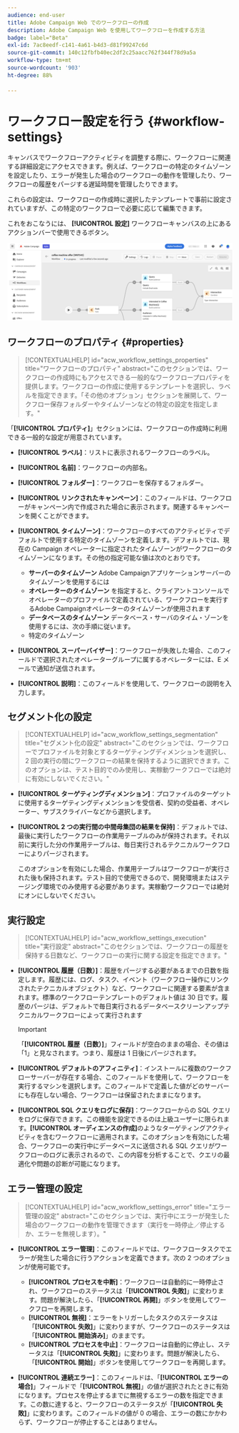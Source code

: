 ```yaml
---
audience: end-user
title: Adobe Campaign Web でのワークフローの作成
description: Adobe Campaign Web を使用してワークフローを作成する方法
badge: label="Beta"
exl-id: 7ac8eedf-c141-4a61-b4d3-d81f99247c6d
source-git-commit: 140c12fbfb40ec2df2c25aacc762f344f78d9a5a
workflow-type: tm+mt
source-wordcount: '903'
ht-degree: 88%

---
```


# ワークフロー設定を行う {#workflow-settings}

キャンバスでワークフローアクティビティを調整する際に、ワークフローに関連する詳細設定にアクセスできます。例えば、ワークフローの特定のタイムゾーンを設定したり、エラーが発生した場合のワークフローの動作を管理したり、ワークフローの履歴をパージする遅延時間を管理したりできます。

これらの設定は、ワークフローの作成時に選択したテンプレートで事前に設定されていますが、この特定のワークフローで必要に応じて編集できます。

これをおこなうには、 **[!UICONTROL 設定]** ワークフローキャンバスの上にあるアクションバーで使用できるボタン。

![](assets/workflow-settings.png)

## ワークフローのプロパティ {#properties}

>[!CONTEXTUALHELP]
>id="acw_workflow_settings_properties"
>title="ワークフローのプロパティ"
>abstract="このセクションでは、ワークフローの作成時にもアクセスできる一般的なワークフロープロパティを提供します。ワークフローの作成に使用するテンプレートを選択し、ラベルを指定できます。「その他のオプション」セクションを展開して、ワークフロー保存フォルダーやタイムゾーンなどの特定の設定を指定します。"

「**[!UICONTROL プロパティ]**」セクションには、ワークフローの作成時に利用できる一般的な設定が用意されています。

* **[!UICONTROL ラベル]**：リストに表示されるワークフローのラベル。
* **[!UICONTROL 名前]**：ワークフローの内部名。
* **[!UICONTROL フォルダー]**：ワークフローを保存するフォルダー。
* **[!UICONTROL リンクされたキャンペーン]**：このフィールドは、ワークフローがキャンペーン内で作成された場合に表示されます。関連するキャンペーンを開くことができます。
* **[!UICONTROL タイムゾーン]**：ワークフローのすべてのアクティビティでデフォルトで使用する特定のタイムゾーンを定義します。デフォルトでは、現在の Campaign オペレーターに指定されたタイムゾーンがワークフローのタイムゾーンになります。その他の指定可能な値は次のとおりです。
   * **サーバーのタイムゾーン** Adobe Campaignアプリケーションサーバーのタイムゾーンを使用するには
   * **オペレーターのタイムゾーン** を指定すると、クライアントコンソールでオペレーターのプロファイルで定義されている、ワークフローを実行するAdobe Campaignオペレーターのタイムゾーンが使用されます
   * **データベースのタイムゾーン** データベース・サーバのタイム・ゾーンを使用するには、次の手順に従います。
   * 特定のタイムゾーン

* **[!UICONTROL スーパーバイザー]**：ワークフローが失敗した場合、このフィールドで選択されたオペレーターグループに属するオペレーターには、E メールで通知が送信されます。
* **[!UICONTROL 説明]**：このフィールドを使用して、ワークフローの説明を入力します。

## セグメント化の設定

>[!CONTEXTUALHELP]
>id="acw_workflow_settings_segmentation"
>title="セグメント化の設定"
>abstract="このセクションでは、ワークフローでプロファイルを対象とするターゲティングディメンションを選択し、2 回の実行の間にワークフローの結果を保持するように選択できます。このオプションは、テスト目的でのみ使用し、実稼動ワークフローでは絶対に有効にしないでください。"

* **[!UICONTROL ターゲティングディメンション]**：プロファイルのターゲットに使用するターゲティングディメンションを受信者、契約の受益者、オペレーター、サブスクライバーなどから選択します。
* **[!UICONTROL 2 つの実行間の中間母集団の結果を保持]**：デフォルトでは、最後に実行したワークフローの作業用テーブルのみが保持されます。それ以前に実行した分の作業用テーブルは、毎日実行されるテクニカルワークフローによりパージされます。

  このオプションを有効にした場合、作業用テーブルはワークフローが実行された後も保持されます。テスト目的で使用できるので、開発環境またはステージング環境でのみ使用する必要があります。実稼動ワークフローでは絶対にオンにしないでください。

## 実行設定

>[!CONTEXTUALHELP]
>id="acw_workflow_settings_execution"
>title="実行設定"
>abstract="このセクションでは、ワークフローの履歴を保持する日数など、ワークフローの実行に関する設定を指定できます。"

* **[!UICONTROL 履歴（日数）]**：履歴をパージする必要があるまでの日数を指定します。履歴には、ログ、タスク、イベント（ワークフロー操作にリンクされたテクニカルオブジェクト）など、ワークフローに関連する要素が含まれます。標準のワークフローテンプレートのデフォルト値は 30 日です。履歴のパージは、デフォルトで毎日実行されるデータベースクリーンアップテクニカルワークフローによって実行されます

  >[!IMPORTANT]
  >
  >「**[!UICONTROL 履歴（日数）]**」フィールドが空白のままの場合、その値は「1」と見なされます。つまり、履歴は 1 日後にパージされます。

* **[!UICONTROL デフォルトのアフィニティ]**：インストールに複数のワークフローサーバーが存在する場合、このフィールドを使用して、ワークフローを実行するマシンを選択します。このフィールドで定義した値がどのサーバーにも存在しない場合、ワークフローは保留されたままになります。

* **[!UICONTROL SQL クエリをログに保存]**：ワークフローからの SQL クエリをログに保存できます。この機能を設定できるのは上級ユーザーに限られます。**[!UICONTROL オーディエンスの作成]**&#x200B;のようなターゲティングアクティビティを含むワークフローに適用されます。このオプションを有効にした場合、ワークフローの実行中にデータベースに送信される SQL クエリがワークフローのログに表示されるので、この内容を分析することで、クエリの最適化や問題の診断が可能になります。

## エラー管理の設定

>[!CONTEXTUALHELP]
>id="acw_workflow_settings_error"
>title="エラー管理の設定"
>abstract="このセクションでは、実行中にエラーが発生した場合のワークフローの動作を管理できます（実行を一時停止／停止するか、エラーを無視します）。"

* **[!UICONTROL エラー管理]**：このフィールドでは、ワークフロータスクでエラーが発生した場合に行うアクションを定義できます。次の 2 つのオプションが使用可能です。

   * **[!UICONTROL プロセスを中断]**：ワークフローは自動的に一時停止され、ワークフローのステータスは「**[!UICONTROL 失敗]**」に変わります。問題が解決したら、「**[!UICONTROL 再開]**」ボタンを使用してワークフローを再開します。
   * **[!UICONTROL 無視]**：エラーをトリガーしたタスクのステータスは「**[!UICONTROL 失敗]**」に変わりますが、ワークフローのステータスは「**[!UICONTROL 開始済み]**」のままです。<!-- TO ADD ONCE SCHEUDLER IS AVAILABLE This configuration is relevant for recurring tasks: if the branch includes a scheduler, it will start normally next time the workflow is executed.-->
   * **[!UICONTROL プロセスを中止]**：ワークフローは自動的に停止し、ステータスは「**[!UICONTROL 失敗]**」に変わります。問題が解決したら、「**[!UICONTROL 開始]**」ボタンを使用してワークフローを再開します。

* **[!UICONTROL 連続エラー]**：このフィールドは、「**[!UICONTROL エラーの場合]**」フィールドで「**[!UICONTROL 無視]**」の値が選択されたときに有効になります。プロセスを停止するまでに無視するエラーの数を指定できます。この数に達すると、ワークフローのステータスが「**[!UICONTROL 失敗]**」に変わります。このフィールドの値が 0 の場合、エラーの数にかかわらず、ワークフローが停止することはありません。
